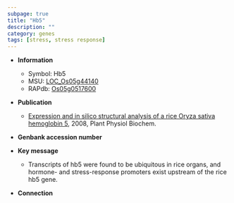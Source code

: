 ```yaml
---
subpage: true
title: "Hb5"
description: ""
category: genes
tags: [stress, stress response]
---
```


* **Information**  
    + Symbol: Hb5  
    + MSU: [LOC_Os05g44140](http://rice.plantbiology.msu.edu/cgi-bin/ORF_infopage.cgi?orf=LOC_Os05g44140)  
    + RAPdb: [Os05g0517600](http://rapdb.dna.affrc.go.jp/viewer/gbrowse_details/irgsp1?name=Os05g0517600)  

* **Publication**  
    + [Expression and in silico structural analysis of a rice Oryza sativa hemoglobin 5](http://www.ncbi.nlm.nih.gov/pubmed?term=Expression+and+in+silico+structural+analysis+of+a+rice+Oryza+sativa+hemoglobin+5%5BTitle%5D), 2008, Plant Physiol Biochem.

* **Genbank accession number**  

* **Key message**  
    + Transcripts of hb5 were found to be ubiquitous in rice organs, and hormone- and stress-response promoters exist upstream of the rice hb5 gene.

* **Connection**  



